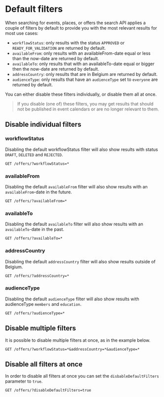 # Default filters

When searching for events, places, or offers the search API applies a couple of filters by default to provide you with the most relevant results for most use cases:

-   `workflowStatus`: only results with the status `APPROVED` or `READY_FOR_VALIDATION` are returned by default.
-   `availableFrom`: only results with an availableFrom-date equal or less than the now-date are returned by default.
-   `availableTo`: only results that with an availableTo-date equal or bigger then the now-date are returned by default.
-   `addressCountry`: only results that are in Belgium are returned by default.
-   `audienceType`: only results that have an `audienceType` set to `everyone` are returned by default.

You can either disable these filters individually, or disable them all at once.

<!-- theme: info -->

> If you disable (one of) these filters, you may get results that should not be published in event calendars or are no longer relevant to them.

## Disable individual filters
### workflowStatus
Disabling the default workflowStatus filter will also show results with status `DRAFT`, `DELETED` and `REJECTED`.

```
GET /offers/?workflowStatus=*
```

### availableFrom
Disabling the default `availableFrom` filter will also show results with an `availableFrom`-date in the future. 

```
GET /offers/?availableFrom=*
```

### availableTo
Disabling the default `availableTo` filter will also show results with an `availableTo`-date in the past. 

```
GET /offers/?availableTo=*
```

### addressCountry
Disabling the default `addressCountry` filter will also show results outside of Belgium.
```
GET /offers/?addressCountry=*
```

### audienceType
Disabling the default `audienceType` filter will also show results with audienceType `members` and `education`.
```
GET /offers/?audienceType=*
```

## Disable multiple filters
It is possible to disable multiple filters at once, as in the example below.

```
GET /offers/?workflowStatus=*&addressCountry=*&audienceType=*
```

## Disable all filters at once
In order to disable all filters at once you can set the `disbableDefaultFilters` parameter to `true`.
```
GET /offers/?disableDefaultFilters=true
```
